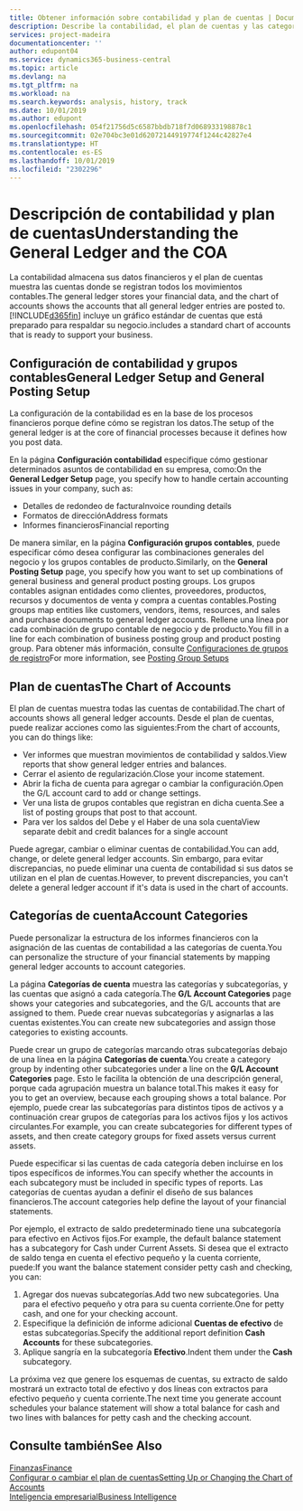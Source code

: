 ```yaml
---
title: Obtener información sobre contabilidad y plan de cuentas | Documentos de Microsoft
description: Describe la contabilidad, el plan de cuentas y las categorías de cuentas.
services: project-madeira
documentationcenter: ''
author: edupont04
ms.service: dynamics365-business-central
ms.topic: article
ms.devlang: na
ms.tgt_pltfrm: na
ms.workload: na
ms.search.keywords: analysis, history, track
ms.date: 10/01/2019
ms.author: edupont
ms.openlocfilehash: 054f21756d5c6587bbdb718f7d068933198878c1
ms.sourcegitcommit: 02e704bc3e01d62072144919774f1244c42827e4
ms.translationtype: HT
ms.contentlocale: es-ES
ms.lasthandoff: 10/01/2019
ms.locfileid: "2302296"
---
```

# <a name="understanding-the-general-ledger-and-the-coa"></a><span data-ttu-id="86925-103">Descripción de contabilidad y plan de cuentas</span><span class="sxs-lookup"><span data-stu-id="86925-103">Understanding the General Ledger and the COA</span></span>
<span data-ttu-id="86925-104">La contabilidad almacena sus datos financieros y el plan de cuentas muestra las cuentas donde se registran todos los movimientos contables.</span><span class="sxs-lookup"><span data-stu-id="86925-104">The general ledger stores your financial data, and the chart of accounts shows the accounts that all general ledger entries are posted to.</span></span> [!INCLUDE[d365fin](includes/d365fin_md.md)] <span data-ttu-id="86925-105">incluye un gráfico estándar de cuentas que está preparado para respaldar su negocio.</span><span class="sxs-lookup"><span data-stu-id="86925-105">includes a standard chart of accounts that is ready to support your business.</span></span>

## <a name="general-ledger-setup-and-general-posting-setup"></a><span data-ttu-id="86925-106">Configuración de contabilidad y grupos contables</span><span class="sxs-lookup"><span data-stu-id="86925-106">General Ledger Setup and General Posting Setup</span></span>
<span data-ttu-id="86925-107">La configuración de la contabilidad es en la base de los procesos financieros porque define cómo se registran los datos.</span><span class="sxs-lookup"><span data-stu-id="86925-107">The setup of the general ledger is at the core of financial processes because it defines how you post data.</span></span>  

<span data-ttu-id="86925-108">En la página **Configuración contabilidad** especifique cómo gestionar determinados asuntos de contabilidad en su empresa, como:</span><span class="sxs-lookup"><span data-stu-id="86925-108">On the **General Ledger Setup** page, you specify how to handle certain accounting issues in your company, such as:</span></span>  

* <span data-ttu-id="86925-109">Detalles de redondeo de factura</span><span class="sxs-lookup"><span data-stu-id="86925-109">Invoice rounding details</span></span>  
* <span data-ttu-id="86925-110">Formatos de dirección</span><span class="sxs-lookup"><span data-stu-id="86925-110">Address formats</span></span>  
* <span data-ttu-id="86925-111">Informes financieros</span><span class="sxs-lookup"><span data-stu-id="86925-111">Financial reporting</span></span>  

<span data-ttu-id="86925-112">De manera similar, en la página **Configuración grupos contables**, puede especificar cómo desea configurar las combinaciones generales del negocio y los grupos contables de producto.</span><span class="sxs-lookup"><span data-stu-id="86925-112">Similarly, on the **General Posting Setup** page, you specify how you want to set up combinations of general business and general product posting groups.</span></span> <span data-ttu-id="86925-113">Los grupos contables asignan entidades como clientes, proveedores, productos, recursos y documentos de venta y compra a cuentas contables.</span><span class="sxs-lookup"><span data-stu-id="86925-113">Posting groups map entities like customers, vendors, items, resources, and sales and purchase documents to general ledger accounts.</span></span> <span data-ttu-id="86925-114">Rellene una línea por cada combinación de grupo contable de negocio y de producto.</span><span class="sxs-lookup"><span data-stu-id="86925-114">You fill in a line for each combination of business posting group and product posting group.</span></span> <span data-ttu-id="86925-115">Para obtener más información, consulte [Configuraciones de grupos de registro](finance-posting-groups.md)</span><span class="sxs-lookup"><span data-stu-id="86925-115">For more information, see [Posting Group Setups](finance-posting-groups.md)</span></span>  

## <a name="the-chart-of-accounts"></a><span data-ttu-id="86925-116">Plan de cuentas</span><span class="sxs-lookup"><span data-stu-id="86925-116">The Chart of Accounts</span></span>
<span data-ttu-id="86925-117">El plan de cuentas muestra todas las cuentas de contabilidad.</span><span class="sxs-lookup"><span data-stu-id="86925-117">The chart of accounts shows all general ledger accounts.</span></span> <span data-ttu-id="86925-118">Desde el plan de cuentas, puede realizar acciones como las siguientes:</span><span class="sxs-lookup"><span data-stu-id="86925-118">From the chart of accounts, you can do things like:</span></span>  

* <span data-ttu-id="86925-119">Ver informes que muestran movimientos de contabilidad y saldos.</span><span class="sxs-lookup"><span data-stu-id="86925-119">View reports that show general ledger entries and balances.</span></span>  
* <span data-ttu-id="86925-120">Cerrar el asiento de regularización.</span><span class="sxs-lookup"><span data-stu-id="86925-120">Close your income statement.</span></span>  
* <span data-ttu-id="86925-121">Abrir la ficha de cuenta para agregar o cambiar la configuración.</span><span class="sxs-lookup"><span data-stu-id="86925-121">Open the G/L account card to add or change settings.</span></span>  
* <span data-ttu-id="86925-122">Ver una lista de grupos contables que registran en dicha cuenta.</span><span class="sxs-lookup"><span data-stu-id="86925-122">See a list of posting groups that post to that account.</span></span>
* <span data-ttu-id="86925-123">Para ver los saldos del Debe y el Haber de una sola cuenta</span><span class="sxs-lookup"><span data-stu-id="86925-123">View separate debit and credit balances for a single account</span></span>  

<span data-ttu-id="86925-124">Puede agregar, cambiar o eliminar cuentas de contabilidad.</span><span class="sxs-lookup"><span data-stu-id="86925-124">You can add, change, or delete general ledger accounts.</span></span> <span data-ttu-id="86925-125">Sin embargo, para evitar discrepancias, no puede eliminar una cuenta de contabilidad si sus datos se utilizan en el plan de cuentas.</span><span class="sxs-lookup"><span data-stu-id="86925-125">However, to prevent discrepancies, you can't delete a general ledger account if it's data is used in the chart of accounts.</span></span>  

## <a name="account-categories"></a><span data-ttu-id="86925-126">Categorías de cuenta</span><span class="sxs-lookup"><span data-stu-id="86925-126">Account Categories</span></span>
<span data-ttu-id="86925-127">Puede personalizar la estructura de los informes financieros con la asignación de las cuentas de contabilidad a las categorías de cuenta.</span><span class="sxs-lookup"><span data-stu-id="86925-127">You can personalize the structure of your financial statements by mapping general ledger accounts to account categories.</span></span>  

<span data-ttu-id="86925-128">La página **Categorías de cuenta** muestra las categorías y subcategorías, y las cuentas que asignó a cada categoría.</span><span class="sxs-lookup"><span data-stu-id="86925-128">The **G/L Account Categories** page shows your categories and subcategories, and the G/L accounts that are assigned to them.</span></span> <span data-ttu-id="86925-129">Puede crear nuevas subcategorías y asignarlas a las cuentas existentes.</span><span class="sxs-lookup"><span data-stu-id="86925-129">You can create new subcategories and assign those categories to existing accounts.</span></span>  

<span data-ttu-id="86925-130">Puede crear un grupo de categorías marcando otras subcategorías debajo de una línea en la página **Categorías de cuenta**.</span><span class="sxs-lookup"><span data-stu-id="86925-130">You create a category group by indenting other subcategories under a line on the **G/L Account Categories** page.</span></span> <span data-ttu-id="86925-131">Esto le facilita la obtención de una descripción general, porque cada agrupación muestra un balance total.</span><span class="sxs-lookup"><span data-stu-id="86925-131">This makes it easy for you to get an overview, because each grouping shows a total balance.</span></span> <span data-ttu-id="86925-132">Por ejemplo, puede crear las subcategorías para distintos tipos de activos y a continuación crear grupos de categorías para los activos fijos y los activos circulantes.</span><span class="sxs-lookup"><span data-stu-id="86925-132">For example, you can create subcategories for different types of assets, and then create category groups for fixed assets versus current assets.</span></span>  

<span data-ttu-id="86925-133">Puede especificar si las cuentas de cada categoría deben incluirse en los tipos específicos de informes.</span><span class="sxs-lookup"><span data-stu-id="86925-133">You can specify whether the accounts in each subcategory must be included in specific types of reports.</span></span> <span data-ttu-id="86925-134">Las categorías de cuentas ayudan a definir el diseño de sus balances financieros.</span><span class="sxs-lookup"><span data-stu-id="86925-134">The account categories help define the layout of your financial statements.</span></span>  

<span data-ttu-id="86925-135">Por ejemplo, el extracto de saldo predeterminado tiene una subcategoría para efectivo en Activos fijos.</span><span class="sxs-lookup"><span data-stu-id="86925-135">For example, the default balance statement has a subcategory for Cash under Current Assets.</span></span> <span data-ttu-id="86925-136">Si desea que el extracto de saldo tenga en cuenta el efectivo pequeño y la cuenta corriente, puede:</span><span class="sxs-lookup"><span data-stu-id="86925-136">If you want the balance statement consider petty cash and checking, you can:</span></span>  

1. <span data-ttu-id="86925-137">Agregar dos nuevas subcategorías.</span><span class="sxs-lookup"><span data-stu-id="86925-137">Add two new subcategories.</span></span> <span data-ttu-id="86925-138">Una para el efectivo pequeño y otra para su cuenta corriente.</span><span class="sxs-lookup"><span data-stu-id="86925-138">One for petty cash, and one for your checking account.</span></span>  
2. <span data-ttu-id="86925-139">Especifique la definición de informe adicional **Cuentas de efectivo** de estas subcategorías.</span><span class="sxs-lookup"><span data-stu-id="86925-139">Specify the additional report definition **Cash Accounts** for these subcategories.</span></span>  
3. <span data-ttu-id="86925-140">Aplique sangría en la subcategoría **Efectivo**.</span><span class="sxs-lookup"><span data-stu-id="86925-140">Indent them under the **Cash** subcategory.</span></span>  

<span data-ttu-id="86925-141">La próxima vez que genere los esquemas de cuentas, su extracto de saldo mostrará un extracto total de efectivo y dos líneas con extractos para efectivo pequeño y cuenta corriente.</span><span class="sxs-lookup"><span data-stu-id="86925-141">The next time you generate account schedules your balance statement will show a total balance for cash and two lines with balances for petty cash and the checking account.</span></span>  

## <a name="see-also"></a><span data-ttu-id="86925-142">Consulte también</span><span class="sxs-lookup"><span data-stu-id="86925-142">See Also</span></span>
[<span data-ttu-id="86925-143">Finanzas</span><span class="sxs-lookup"><span data-stu-id="86925-143">Finance</span></span>](finance.md)  
[<span data-ttu-id="86925-144">Configurar o cambiar el plan de cuentas</span><span class="sxs-lookup"><span data-stu-id="86925-144">Setting Up or Changing the Chart of Accounts</span></span>](finance-setup-chart-accounts.md)  
[<span data-ttu-id="86925-145">Inteligencia empresarial</span><span class="sxs-lookup"><span data-stu-id="86925-145">Business Intelligence</span></span>](bi.md)  
